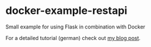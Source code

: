 # docker-example-restapi
Small example for using Flask in combination with Docker

For a detailed tutorial (german) check out 
[my blog post](https://zrezai-dev.de/container/docker-rest-apis-teil-2/).
